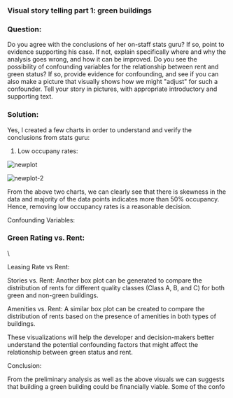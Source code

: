 ### Visual story telling part 1: green buildings

### Question: 
Do you agree with the conclusions of her on-staff stats guru? If so, point to evidence supporting his case. If not, explain specifically where and why the analysis goes wrong, and how it can be improved. Do you see the possibility of confounding variables for the relationship between rent and green status? If so, provide evidence for confounding, and see if you can also make a picture that visually shows how we might "adjust" for such a confounder. Tell your story in pictures, with appropriate introductory and supporting text.

### Solution:
Yes, I created a few charts in order to understand and verify the conclusions from stats guru:
1. Low occupany rates: 

![newplot](https://github.com/mostwanted-786/NAAV/assets/139088219/cdc65498-60e1-4dac-96ac-d5c7e812bde6)

![newplot-2](https://github.com/mostwanted-786/NAAV/assets/139088219/6a8f6d36-8bd6-48ff-8eb9-412e33688a2c)




From the above two charts, we can clearly see that there is skewness in the data and majority of the data points indicates more than 50% occupancy. Hence, removing low occupancy rates is a reasonable decision.






Confounding Variables:

### Green Rating vs. Rent:



\\


Leasing Rate vs Rent:

Stories vs. Rent: Another box plot can be generated to compare the distribution of rents for different quality classes (Class A, B, and C) for both green and non-green buildings.


Amenities vs. Rent: A similar box plot can be created to compare the distribution of rents based on the presence of amenities in both types of buildings.


These visualizations will help the developer and decision-makers better understand the potential confounding factors that might affect the relationship between green status and rent.

Conclusion:

From the preliminary analysis as well as the above visuals we can suggests that building a green building could be financially viable. Some of the confo